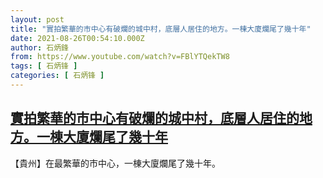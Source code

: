 ```yaml
---
layout: post
title: "實拍繁華的市中心有破爛的城中村，底層人居住的地方。一棟大廈爛尾了幾十年"
date: 2021-08-26T00:54:10.000Z
author: 石炳鋒
from: https://www.youtube.com/watch?v=FBlYTQekTW8
tags: [ 石炳锋 ]
categories: [ 石炳锋 ]
---
```

<!--1629939250000-->
[實拍繁華的市中心有破爛的城中村，底層人居住的地方。一棟大廈爛尾了幾十年](https://www.youtube.com/watch?v=FBlYTQekTW8)
------

<div>
【貴州】在最繁華的市中心，一棟大廈爛尾了幾十年。
</div>
